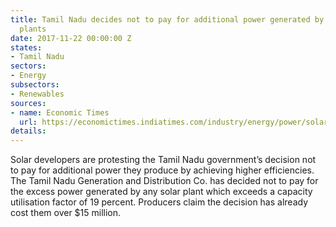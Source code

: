 ```yaml
---
title: Tamil Nadu decides not to pay for additional power generated by solar power
  plants
date: 2017-11-22 00:00:00 Z
states:
- Tamil Nadu
sectors:
- Energy
subsectors:
- Renewables
sources:
- name: Economic Times
  url: https://economictimes.indiatimes.com/industry/energy/power/solar-companies-protest-tamil-nadus-move-to-not-pay-for-excess-power/articleshow/61652066.cms
details: 
---
```


Solar developers are protesting the Tamil Nadu government’s decision not to pay for additional power they produce by achieving higher efficiencies. The Tamil Nadu Generation and Distribution Co. has decided not to pay for the excess power generated by any solar plant which exceeds a capacity utilisation factor of 19 percent. Producers claim the decision has already cost them over $15 million. 
